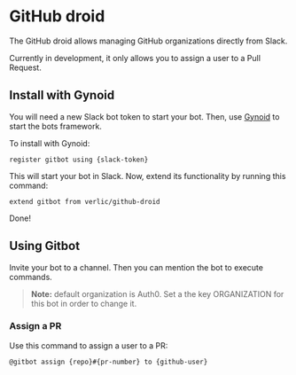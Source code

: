# GitHub droid

The GitHub droid allows managing GitHub organizations directly from Slack.

Currently in development, it only allows you to assign a user to a Pull Request.

## Install with Gynoid

You will need a new Slack bot token to start your bot. Then, use [Gynoid](https://github.com/auth0/gynoid) to start the bots framework.

To install with Gynoid:

```
register gitbot using {slack-token}
```

This will start your bot in Slack. Now, extend its functionality by running this command:

```
extend gitbot from verlic/github-droid
```

Done!

## Using Gitbot

Invite your bot to a channel. Then you can mention the bot to execute commands.

> **Note:** default organization is Auth0. Set a the key ORGANIZATION for this bot in order to change it.

### Assign a PR

Use this command to assign a user to a PR:

```
@gitbot assign {repo}#{pr-number} to {github-user}
```
